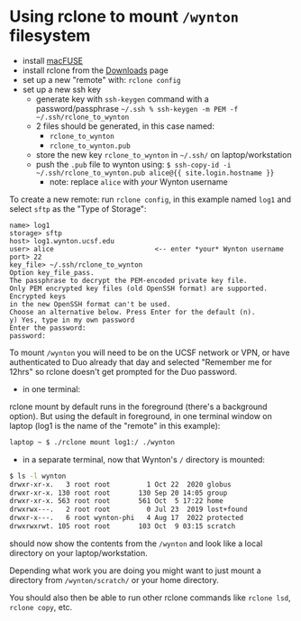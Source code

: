 # Using rclone to mount `/wynton` filesystem

- install [macFUSE](https://osxfuse.github.io/)
- install rclone from the [Downloads](https://rclone.org/downloads/) page
- set up a new "remote" with: `rclone config`
- set up a new ssh key
  - generate key with `ssh-keygen` command with​ a password/passphrase `~/.ssh % ssh-keygen -m PEM -f ~/.ssh/rclone_to_wynton`
  - 2 files should be generated, in this case named:
    - `rclone_to_wynton`
    - `rclone_to_wynton.pub`   
  - store the new key `rclone_to_wynton` in `~/.ssh/` on laptop/workstation
  - push the `.pub` file to wynton using: `$ ssh-copy-id -i ~/.ssh/rclone_to_wynton.pub alice@{{ site.login.hostname }}`
    - note: replace `alice` with *your* Wynton username 

To create a new remote: run `rclone config`, in this example named `log1` and select `sftp` as the "Type of Storage":

```plain
name> log1
storage> sftp
host> log1.wynton.ucsf.edu
user> alice                         <-- enter *your* Wynton username
port> 22
key_file> ~/.ssh/rclone_to_wynton
Option key_file_pass.
The passphrase to decrypt the PEM-encoded private key file.
Only PEM encrypted key files (old OpenSSH format) are supported. Encrypted keys
in the new OpenSSH format can't be used.
Choose an alternative below. Press Enter for the default (n).
y) Yes, type in my own password
Enter the password:
password:
```

To mount `/wynton` you will need to be on the UCSF network or VPN, 
or have authenticated to Duo already that day and selected "Remember me for 12hrs" so rclone doesn't get prompted for the Duo password.

- in one terminal:

rclone mount by default runs in the foreground (there's a background option). But using the default in foreground, in one terminal window 
on laptop (log1 is the name of the "remote" in this example):

```sh
laptop ~ $ ./rclone mount log1:/ ./wynton
```

- in a separate terminal, now that Wynton's `/` directory is mounted:

```sh
$ ls -l wynton
drwxr-xr-x.   3 root root         1 Oct 22  2020 globus
drwxr-xr-x. 130 root root       130 Sep 20 14:05 group
drwxr-xr-x. 563 root root       561 Oct  5 17:22 home
drwxrwx---.   2 root root         0 Jul 23  2019 lost+found
drwxr-x---.   6 root wynton-phi   4 Aug 17  2022 protected
drwxrwxrwt. 105 root root       103 Oct  9 03:15 scratch
```

should now show the contents from the `/wynton` and look like a local directory on your laptop/workstation.

Depending what work you are doing you might want to just mount a directory from `/wynton/scratch/` or your home directory.

You should also then be able to run other rclone commands like `rclone lsd`, `rclone copy`, etc.
